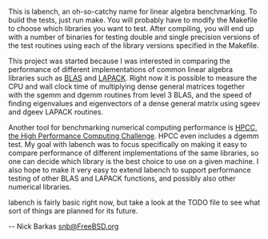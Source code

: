 This is labench, an oh-so-catchy name for linear algebra benchmarking. To build
the tests, just run make. You will probably have to modify the Makefile to
choose which libraries you want to test. After compiling, you will end up with a
number of binaries for testing double and single precision versions of the test
routines using each of the library versions specified in the Makefile.

This project was started because I was interested in comparing the performance
of different implementations of common linear algebra libraries such as
[BLAS](http://www.netlib.org/blas) and [LAPACK](http://www.netlib.org/lapack).
Right now it is possible to measure the CPU and wall clock time of multiplying
dense general matrices together with the sgemm and dgemm routines from level 3
BLAS, and the speed of finding eigenvalues and eigenvectors of a dense general
matrix using sgeev and dgeev LAPACK routines. 

Another tool for benchmarking numerical computing performance is [HPCC, the High
Performance Computing Challenge](http://icl.cs.utk.edu/hpcc/). HPCC even
includes a dgemm test. My goal with labench was to focus specifically on making
it easy to compare performance of different implementations of the same
libraries, so one can decide which library is the best choice to use on a given
machine. I also hope to make it very easy to extend labench to support
performance  testing of other BLAS and LAPACK functions, and possibly also other
numerical libraries.

labench is fairly basic right now, but take a look at the TODO file to see what
sort of things are planned for its future.

-- Nick Barkas <snb@FreeBSD.org>
